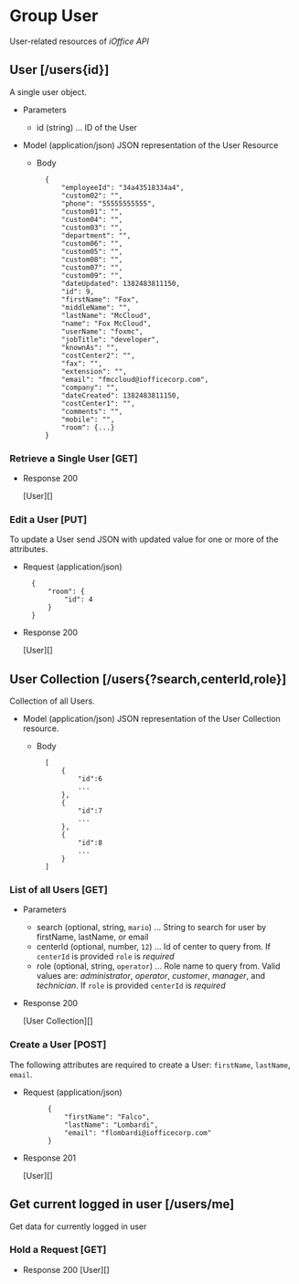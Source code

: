 # Group User
User-related resources of *iOffice API*

## User [/users{id}]
A single user object.

+ Parameters
    + id (string) ... ID of the User

+ Model (application/json)
    JSON representation of the User Resource

    + Body

            {
                "employeeId": "34a43518334a4",
                "custom02": "",
                "phone": "55555555555",
                "custom01": "",
                "custom04": "",
                "custom03": "",
                "department": "",
                "custom06": "",
                "custom05": "",
                "custom08": "",
                "custom07": "",
                "custom09": "",
                "dateUpdated": 1382483811150,
                "id": 9,
                "firstName": "Fox",
                "middleName": "",
                "lastName": "McCloud",
                "name": "Fox McCloud",
                "userName": "foxmc",
                "jobTitle": "developer",
                "knownAs": "",
                "costCenter2": "",
                "fax": "",
                "extension": "",
                "email": "fmccloud@iofficecorp.com",
                "company": "",
                "dateCreated": 1382483811150,
                "costCenter1": "",
                "comments": "",
                "mobile": "",
                "room": {...}
            }

### Retrieve a Single User [GET]
+ Response 200

    [User][]

### Edit a User [PUT]
To update a User send JSON with updated value for one or more of the attributes.
    
+ Request (application/json)

        {
            "room": {
                "id": 4
            }
        }

+ Response 200
    
    [User][]

## User Collection [/users{?search,centerId,role}]
Collection of all Users.

+ Model (application/json)
    JSON representation of the User Collection resource.

    + Body

            [
                {
                    "id":6
                    ...
                },
                {
                    "id":7
                    ...
                },
                {
                    "id":8
                    ...
                }
            ]

### List of all Users [GET]

+ Parameters
    + search (optional, string, `mario`) ... String to search for user by firstName, lastName, or email
    + centerId (optional, number, `12`) ... Id of center to query from. If `centerId` is provided `role` is _required_
    + role (optional, string, `operator`) ... Role name to query from. Valid values are: _administrator_, _operator_, _customer_, _manager_, and _technician_. If `role` is provided `centerId` is _required_
    

+ Response 200
    
    [User Collection][]


### Create a User [POST]
The following attributes are required to create a User: `firstName`, `lastName`, `email`.

+ Request (application/json)

            {
                "firstName": "Falco",
                "lastName": "Lombardi",
                "email": "flombardi@iofficecorp.com"
            }

+ Response 201

    [User][]

## Get current logged in user [/users/me]

Get data for currently logged in user

### Hold a Request [GET]
+ Response 200
    [User][]